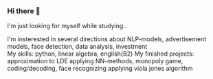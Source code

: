 ### Hi there 👋

I'm just looking for myself while studying..

I'm insterested in several directions about NLP-models, advertisement models, face detection, data analysis, investment  
My skills: python, linear algebra, english(B2)
My finished projects: approximation to LDE applying NN-methods, monopoly game, coding/decoding, face recognizing applying viola jones algorithm


